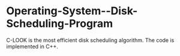 # Operating-System--Disk-Scheduling-Program

C-LOOK is the most efficient disk scheduling algorithm. 
The code is implemented in C++.


